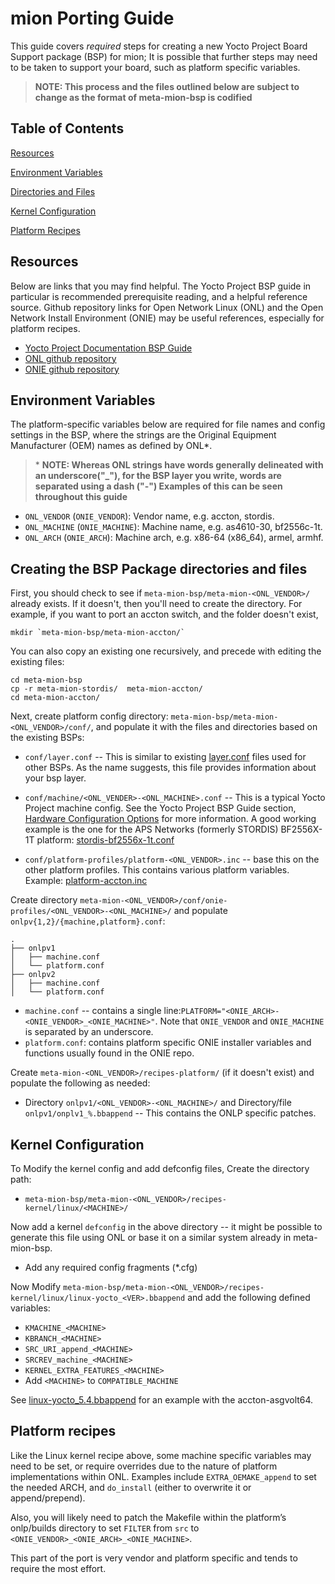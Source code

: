 # mion Porting Guide

This guide covers *required* steps for creating a new Yocto Project Board
Support package (BSP) for mion; It is possible that further steps may need to be
taken to support your board, such as platform specific variables.

> **NOTE: This process and the files outlined below are subject to change as the
format of meta-mion-bsp is codified**

## Table of Contents

[Resources](#resources)

[Environment Variables](#environment-variables)

[Directories and Files](#Creating-the-bsp-package-directories-and-files)

[Kernel Configuration](#kernel-configuration)

[Platform Recipes](#platform-recipes)

## Resources

Below are links that you may find helpful. The Yocto Project BSP guide in
particular is recommended prerequisite reading, and a helpful reference source.
Github repository links for Open Network Linux (ONL) and the Open Network
Install Environment (ONIE) may be useful references, especially for platform
recipes.

* [Yocto Project Documentation BSP Guide](https://docs.yoctoproject.org/bsp-guide/bsp-guide.html#)
* [ONL github repository](https://github.com/opencomputeproject/OpenNetworkLinux)
* [ONIE github repository](https://github.com/opencomputeproject/onie)

## Environment Variables

The platform-specific variables below are required for file names and config
settings in the BSP, where the strings are the Original Equipment Manufacturer
(OEM) names as defined by ONL\*.

> \* **NOTE: Whereas ONL strings have words generally delineated with an
underscore("\_"), for the BSP layer you write, words are separated using a dash
("-") Examples of this can be seen throughout this guide**

* `ONL_VENDOR` (`ONIE_VENDOR`): Vendor name, e.g. accton, stordis.
* `ONL_MACHINE` (`ONIE_MACHINE`): Machine name, e.g. as4610-30, bf2556c-1t.
* `ONL_ARCH` (`ONIE_ARCH`):  Machine arch, e.g. x86-64 (x86_64), armel, armhf.

## Creating the BSP Package directories and files

First, you should check to see if `meta-mion-bsp/meta-mion-<ONL_VENDOR>/`
already exists. If it doesn't, then you'll need to create the directory. For
example, if you want to port an accton switch, and the folder doesn't exist,

```shell
mkdir `meta-mion-bsp/meta-mion-accton/`
```

You can also copy an existing one recursively, and precede with editing the
existing files:

```shell
cd meta-mion-bsp
cp -r meta-mion-stordis/  meta-mion-accton/
cd meta-mion-accton/
```

Next, create platform config directory:
`meta-mion-bsp/meta-mion-<ONL_VENDOR>/conf/`, and populate it with the files
and directories based on the existing BSPs:

* `conf/layer.conf` -- This is similar to existing [layer.conf](https://docs.yoctoproject.org/bsp-guide/bsp.html#layer-configuration-file)
files used for other BSPs. As the name suggests, this file provides information
about your bsp layer.

* `conf/machine/<ONL_VENDER>-<ONL_MACHINE>.conf` -- This is a typical Yocto
Project machine config. See the Yocto Project BSP Guide section,
[Hardware Configuration Options](https://www.yoctoproject.org/docs/current/bsp-guide/bsp-guide.html)
for more information. A good working example is the one for
the APS Networks (formerly STORDIS) BF2556X-1T platform: [stordis-bf2556x-1t.conf](https://github.com/NetworkGradeLinux/meta-mion-bsp/blob/dunfell/meta-mion-stordis/conf/machine/stordis-bf2556x-1t.conf)

* `conf/platform-profiles/platform-<ONL_VENDOR>.inc` -- base this on the other
platform profiles. This contains various platform variables. Example:
[platform-accton.inc](https://github.com/NetworkGradeLinux/meta-mion-bsp/blob/dunfell-next/meta-mion-accton/conf/platform-profiles/platform-accton.inc)

Create directory `meta-mion-<ONL_VENDOR>/conf/onie-profiles/<ONL_VENDOR>-<ONL_MACHINE>/`
and populate `onlpv{1,2}/{machine,platform}.conf`:

```shell
.
├── onlpv1
│   ├── machine.conf
│   └── platform.conf
├── onlpv2
│   ├── machine.conf
│   └── platform.conf

```

* `machine.conf` -- contains a single line:`PLATFORM="<ONIE_ARCH>-<ONIE_VENDOR>_<ONIE_MACHINE>"`.
Note that `ONIE_VENDOR` and `ONIE_MACHINE` is separated by an underscore.
* `platform.conf`: contains platform specific ONIE installer variables and
functions usually found in the ONIE repo.

Create `meta-mion-<ONL_VENDOR>/recipes-platform/` (if it doesn't exist) and
populate the following as needed:

* Directory `onlpv1/<ONL_VENDOR>-<ONL_MACHINE>/` and Directory/file
`onlpv1/onplv1_%.bbappend` -- This contains the ONLP specific patches.

## Kernel Configuration

To Modify the kernel config and add defconfig files, Create the directory path:

* `meta-mion-bsp/meta-mion-<ONL_VENDOR>/recipes-kernel/linux/<MACHINE>/`

Now add a kernel `defconfig` in the above directory -- it might be possible to
generate this file using ONL or base it on a similar system already in
meta-mion-bsp.

* Add any required config fragments (*.cfg)

Now Modify
`meta-mion-bsp/meta-mion-<ONL_VENDOR>/recipes-kernel/linux/linux-yocto_<VER>.bbappend`
and add the following defined variables:

* `KMACHINE_<MACHINE>`
* `KBRANCH_<MACHINE>`
* `SRC_URI_append_<MACHINE>`
* `SRCREV_machine_<MACHINE>`
* `KERNEL_EXTRA_FEATURES_<MACHINE>`
* Add `<MACHINE>` to `COMPATIBLE_MACHINE`

See
[linux-yocto_5.4.bbappend](https://github.com/NetworkGradeLinux/meta-mion-bsp/blob/dunfell-next/meta-mion-accton/recipes-kernel/linux/linux-yocto_5.4.bbappend)
for an example with the accton-asgvolt64.

## Platform recipes

Like the Linux kernel recipe above, some machine specific variables may need
to be set, or require overrides due to the nature of platform implementations
within ONL. Examples include `EXTRA_OEMAKE_append` to set the needed ARCH, and
`do_install` (either to overwrite it or append/prepend).

Also, you will likely need to patch the Makefile within the platform’s
onlp/builds directory to set `FILTER` from `src` to
`<ONIE_VENDOR>_<ONIE_ARCH>_<ONIE_MACHINE>`.

This part of the port is very vendor and platform specific and tends to require
the most effort.

